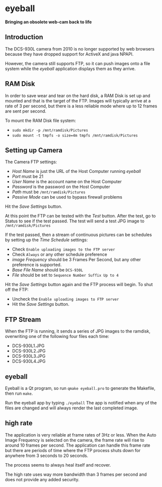 # eyeball
**Bringing an obsolete web-cam back to life**

## Introduction
The DCS-930L camera from 2010 is no longer supported by web browsers because they have dropped support for ActiveX and java NPAPI.

However, the camera still supports FTP, so it can push images onto a file system while the *eyeball* application displays them as they arrive.

## RAM Disk
In order to save wear and tear on the hard disk, a RAM Disk is set up and mounted and that is the target of the FTP.  Images will typically arrive at a rate of 3 per second, but there is a less reliable mode where up to 12 frames are sent per second.

To mount the RAM Disk file system:
* `sudo mkdir -p /mnt/ramdisk/Pictures`
* `sudo mount -t tmpfs -o size=4m tmpfs /mnt/ramdisk/Pictures`

## Setting up Camera
The Camera FTP settings:
* *Host Name* is just the URL of the Host Computer running *eyeball*
* *Port* must be 21
* *User Name* is the account name on the Host Computer
* *Password* is the password on the Host Computer
* *Path* must be `/mnt/ramdisk/Pictures`
* *Passive Mode* can be used to bypass firewall problems

Hit the *Save Settings* button.

At this point the FTP can be tested with the *Test* button.
After the test, go to Status to see if the test passed.
The test will send a test JPG image to `/mnt/ramdisk/Pictures`

If the test passed, then a stream of continuous pictures can be schedules by setting up the *Time Schedule* settings:
* Check `Enable uploading images to the FTP server`
* Check `Always` or any other schedule preference
* *image Frequency* should be 3 Frames Per Second, but any other preference is supported.
* *Base File Name* should be `DCS-930L`
* *File* should be set to `Sequence Number Suffix Up to 4`

Hit the *Save Settings* button again and the FTP process will begin.
To shut off the FTP:
* Uncheck the `Enable uploading images to FTP server`
* Hit the *Save Settings* button.

## FTP Stream
When the FTP is running, it sends a series of JPG images to the ramdisk, overwriting one of the following four files each time:
* DCS-930L1.JPG
* DCS-930L2.JPG
* DCS-930L3.JPG
* DCS-930L4.JPG

## eyeball
Eyeball is a Qt program, so run `qmake eyeball.pro` to generate the Makefile, then run `make`.

Run the eyeball app by typing `./eyeball`
The app is notified when any of the files are changed and will always render the last completed image.

## high rate
The application is very reliable at frame rates of 3Hz or less.
When the Auto Image Frequency is selected on the camera, the frame rate will rise to around 10 frames per second.  The application can handle this frame rate but there are periods of time where the FTP process shuts down for anywhere from 3 seconds to 20 seconds.

The process seems to always heal itself and recover.

The high rate uses way more bandwidth than 3 frames per second and does not provide any added security.
